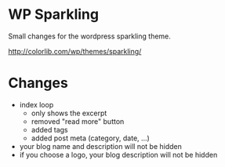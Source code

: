 # WP Sparkling

Small changes for the wordpress sparkling theme.

http://colorlib.com/wp/themes/sparkling/

# Changes

* index loop  
  * only shows the excerpt
  * removed "read more" button
  * added tags
  * added post meta (category, date, ...)
* your blog name and description will not be hidden
* if you choose a logo, your blog description will not be hidden
